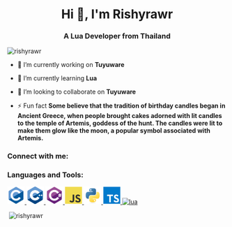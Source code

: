 <h1 align="center">Hi 👋, I'm Rishyrawr</h1>
<h3 align="center">A Lua Developer from Thailand</h3>

<p align="left"> <img src="https://komarev.com/ghpvc/?username=rishyrawr&label=Profile%20views&color=0e75b6&style=flat" alt="rishyrawr" /> </p>

- 🔭 I’m currently working on **Tuyuware**

- 🌱 I’m currently learning **Lua**

- 👯 I’m looking to collaborate on **Tuyuware**

- ⚡ Fun fact **Some believe that the tradition of birthday candles began in Ancient Greece, when people brought cakes adorned with lit candles to the temple of Artemis, goddess of the hunt. The candles were lit to make them glow like the moon, a popular symbol associated with Artemis.**

<h3 align="left">Connect with me:</h3>
<p align="left">
</p>

<h3 align="left">Languages and Tools:</h3>
<p align="left"> <a href="https://www.cprogramming.com/" target="_blank" rel="noreferrer"> <img src="https://raw.githubusercontent.com/devicons/devicon/master/icons/c/c-original.svg" alt="c" width="40" height="40"/> </a> <a href="https://www.w3schools.com/cpp/" target="_blank" rel="noreferrer"> <img src="https://raw.githubusercontent.com/devicons/devicon/master/icons/cplusplus/cplusplus-original.svg" alt="cplusplus" width="40" height="40"/> </a> <a href="https://www.w3schools.com/cs/" target="_blank" rel="noreferrer"> <img src="https://raw.githubusercontent.com/devicons/devicon/master/icons/csharp/csharp-original.svg" alt="csharp" width="40" height="40"/> </a> <a href="https://developer.mozilla.org/en-US/docs/Web/JavaScript" target="_blank" rel="noreferrer"> <img src="https://raw.githubusercontent.com/devicons/devicon/master/icons/javascript/javascript-original.svg" alt="javascript" width="40" height="40"/> </a> <a href="https://www.python.org" target="_blank" rel="noreferrer"> <img src="https://raw.githubusercontent.com/devicons/devicon/master/icons/python/python-original.svg" alt="python" width="40" height="40"/> </a> <a href="https://www.typescriptlang.org/" target="_blank" rel="noreferrer"> <img src="https://raw.githubusercontent.com/devicons/devicon/master/icons/typescript/typescript-original.svg" alt="typescript" width="40" height="40"/> </a> <a href="https://www.lua.org/" target="_blank" rel="noreferrer"> <img src="https://camo.githubusercontent.com/e2089b6a56e8ae72a452e7457f8d86acd96ebb6cf80659cf4ba366c063454ff3/68747470733a2f2f63646e2e6a7364656c6976722e6e65742f67682f64657669636f6e732f64657669636f6e2f69636f6e732f6c75612f6c75612d6f726967696e616c2e737667" alt="lua" width="40" height="40"/> </a> </p>

<p>&nbsp;<img align="center" src="https://github-readme-stats.vercel.app/api?username=rishyrawr&show_icons=true&locale=en" alt="rishyrawr" /></p>
